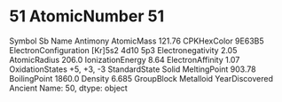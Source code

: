 # 51 AtomicNumber                           51
Symbol                                 Sb
Name                             Antimony
AtomicMass                         121.76
CPKHexColor                        9E63B5
ElectronConfiguration    [Kr]5s2 4d10 5p3
Electronegativity                    2.05
AtomicRadius                        206.0
IonizationEnergy                     8.64
ElectronAffinity                     1.07
OxidationStates                +5, +3, -3
StandardState                       Solid
MeltingPoint                       903.78
BoilingPoint                       1860.0
Density                             6.685
GroupBlock                      Metalloid
YearDiscovered                    Ancient
Name: 50, dtype: object